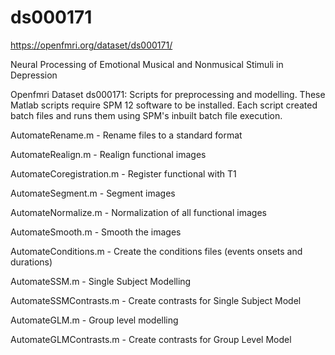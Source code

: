 # ds000171
https://openfmri.org/dataset/ds000171/

Neural Processing of Emotional Musical and Nonmusical Stimuli in Depression

Openfmri Dataset ds000171: Scripts for preprocessing and modelling. These Matlab scripts require SPM 12 software to be installed. Each script created batch files and runs them using SPM's inbuilt batch file execution. 

AutomateRename.m - Rename files to a standard format

AutomateRealign.m - Realign functional images

AutomateCoregistration.m - Register functional with T1

AutomateSegment.m - Segment images

AutomateNormalize.m - Normalization of all functional images

AutomateSmooth.m - Smooth the images

AutomateConditions.m - Create the conditions files (events onsets and durations)

AutomateSSM.m - Single Subject Modelling

AutomateSSMContrasts.m - Create contrasts for Single Subject Model

AutomateGLM.m - Group level modelling

AutomateGLMContrasts.m - Create contrasts for Group Level Model

